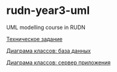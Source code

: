 # rudn-year3-uml
UML modelling course in RUDN

[Техническое задание](./docs/spec.md)

[Диаграма классов: база данных](./diagrams/db-classes.plantuml-rendered.png)

[Диаграма классов: сервер приложения](./diagrams/app-server-classes.plantuml-rendered.png)